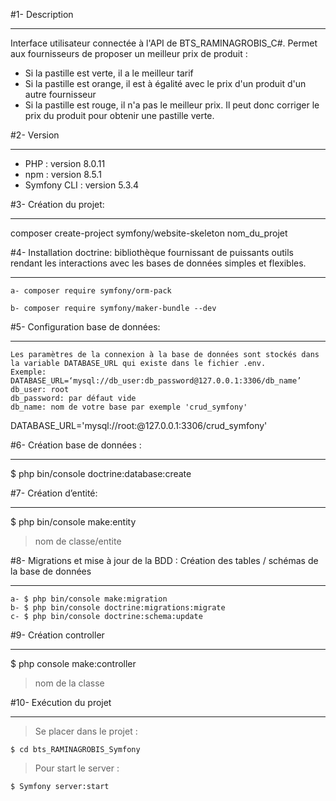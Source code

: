 #1- Description
***
Interface utilisateur connectée à l'API de BTS_RAMINAGROBIS_C#. 
Permet aux fournisseurs de proposer un meilleur prix de produit :
+ Si la pastille est verte, il a le meilleur tarif
+ Si la pastille est orange, il est à égalité avec le prix d'un produit d'un autre fournisseur
+ Si la pastille est rouge, il n'a pas le meilleur prix. Il peut donc corriger le prix du produit pour obtenir une pastille verte.

#2- Version
***
+ PHP : version 8.0.11
+ npm : version 8.5.1
+ Symfony CLI : version 5.3.4

#3- Création du projet:
***
composer create-project symfony/website-skeleton nom_du_projet

#4- Installation doctrine: bibliothèque fournissant de puissants outils rendant les interactions avec les bases de données simples et flexibles.
***
    a- composer require symfony/orm-pack 

    b- composer require symfony/maker-bundle --dev

#5- Configuration base de données:
***
    Les paramètres de la connexion à la base de données sont stockés dans la variable DATABASE_URL qui existe dans le fichier .env.
    Exemple:
    DATABASE_URL=‘mysql://db_user:db_password@127.0.0.1:3306/db_name’
    db_user: root
    db_password: par défaut vide 
    db_name: nom de votre base par exemple 'crud_symfony'
DATABASE_URL='mysql://root:@127.0.0.1:3306/crud_symfony'

#6- Création base de données :
***
$ php bin/console doctrine:database:create

#7- Création d’entité:
***
$ php bin/console make:entity
>nom de classe/entite

#8- Migrations et mise à jour de la BDD : Création des tables / schémas de la base de données
***
    a- $ php bin/console make:migration 
    b- $ php bin/console doctrine:migrations:migrate
    c- $ php bin/console doctrine:schema:update

#9- Création controller
***
$ php console make:controller
>nom de la classe

#10- Exécution du projet
***  
>Se placer dans le projet :  

    $ cd bts_RAMINAGROBIS_Symfony  

>Pour start le server :  

    $ Symfony server:start  

    